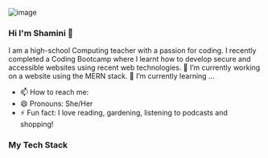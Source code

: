 ![image](https://github.com/SJohnRose/SJohnRose/assets/115912745/cf4f43ee-ff6e-455e-89c7-923a1d665721)

### Hi I'm Shamini 👋

I am a high-school Computing teacher with a passion for coding. I recently completed a Coding Bootcamp where I learnt how to develop secure and accessible websites using recent web technologies.
🔭 I’m currently working on a website using the MERN stack. 🌱 I’m currently learning ...

- 📫 How to reach me: 
- 😄 Pronouns: She/Her
- ⚡ Fun fact: I love reading, gardening, listening to podcasts and shopping!

### My Tech Stack
